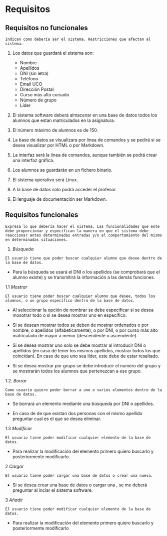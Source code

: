 # Requisitos

## Requisitos no funcionales

`Indican como debería ser el sistema. Restricciones que afectan al
sistema.`

1. Los datos que guardará el sistema son:
	* Nombre
	* Apellidos
	* DNI (sin letra)
	* Teléfono
	* Email UCO
	* Dirección Postal
	* Curso más alto cursado
	* Número de grupo
	* Líder

2. El sistema software deberá almacenar en una base de datos todos los alumnos que estan matriculados en la asignatura.

3. El número máximo de alumnos es de 150.

4. La base de datos se visualizara por linea de comandos y se pedirá si se desea visualizar por HTML o por Markdown.

5. La interfaz será la linea de comandos, aunque también se podrá crear una interfaz gráfica.

6. Los alumnos se guardarán en un fichero binario.

7. El sistema operativo será Linux.

8. A la base de datos solo podrá acceder el profesor.

9. El lenguaje de documentación ser Markdown.



## Requisitos funcionales

`Expresa lo que debería hacer el sistema. Las funcionalidades que
este debe proporcionar y especifican la manera en que el sistema
debe reaccionar antes determinadas entradas y/o el
comportamiento del mismo en determinadas situaciones.`

1. *Búsqueda*

` El usuario tiene que poder buscar cualquier alumno que desee dentro de la base de datos. `

* Para la búsqueda se usará el DNI o los apellidos (se comprobará que el alumno existe) y se transmitirá la información a las demás funciones.

1.1 *Mostrar*

`El usuario tiene poder buscar cualquier alumno que desee, todos los alumnos, o un grupo específico dentro de la base de datos.`

* Al seleccionar la opción de nombrar se debe especificar si se desea mosotrar todo o si se desea mostrar uno en específico. 

* Si se desean mostrar todos se deben de mostrar ordenados o por nombre, o apellidos (alfabeticamente), o por DNI, o por curso más alto matriculado de mayor a menor (descendente o ascendente). 

* Si se desea mostrar uno solo se debe mostrar al introducir DNI o apellidos (en caso de tener los mismos apellidos, mostrar todos los que coincidan). En caso de que uno sea líder, este debe de estar resaltado.

* Si se desea mostrar por grupo se debe introducir el numero del grupo y se mostrarán todos los alumnos que pertenezcan a ese grupo.


1.2. *Borrar*

`Como usuario quiero poder borrar a uno o varios elementos dentro de la base de datos.`

* Se borrará un elemento mediante una búsqueda por DNI o apellidos.

* En caso de de que existan dos personas con el mismo apellido preguntar cual es el que se desea eliminar.


1.3 *Modificar*

`El usuario tiene poder modificar cualquier elemento de la base de datos.`

* Para realizar la modificación del elemento primero quiero buscarlo y posteriormente modificarlo.



2 *Cargar*

`El usuario tiene poder cargar una base de datos o crear una nueva.`

* Si se desea crear una base de datos o cargar una , se me deberá preguntar al inciar el sistema software.



3 *Añadir*

`El usuario tiene poder modificar cualquier elemento de la base de datos.`

* Para realizar la modificación del elemento primero quiero buscarlo y posteriormente modificarlo